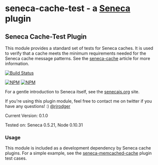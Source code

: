 seneca-cache-test - a [Seneca](http://senecajs.org) plugin
======================================================

## Seneca Cache-Test Plugin

This module provides a standard set of tests for Seneca caches. It is used to verify that a cache meets the minimum requirements needed for the Seneca cache message patterns. See the [seneca-cache](http://github.com/darsee/seneca-cache) article for more information.

[![Build Status](https://travis-ci.org/rjrodger/seneca-cache-test.png?branch=master)](https://travis-ci.org/rjrodger/seneca-cache-test)

[![NPM](https://nodei.co/npm/seneca-cache-test.png)](https://nodei.co/npm/seneca-cache-test/)
[![NPM](https://nodei.co/npm-dl/seneca-cache-test.png)](https://nodei.co/npm-dl/seneca-cache-test/)

For a gentle introduction to Seneca itself, see the
[senecajs.org](http://senecajs.org) site.

If you're using this plugin module, feel free to contact me on twitter if you
have any questions! :) [@rjrodger](http://twitter.com/rjrodger)

Current Version: 0.1.0

Tested on: Seneca 0.5.21, Node 0.10.31


### Usage

This module is included as a development dependency by Seneca cache plugins. For a simple example, see the [seneca-memcached-cache](https://github.com/darsee/seneca-memcached-cache) plugin test cases.


